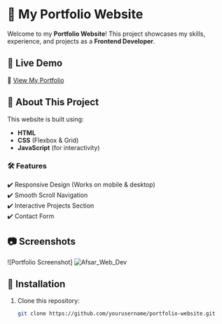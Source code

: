 # 🌟 My Portfolio Website  

Welcome to my **Portfolio Website**! This project showcases my skills, experience, and projects as a **Frontend Developer**.

## 🚀 Live Demo  
🔗 [View My Portfolio](https://your-portfolio-link.com)  

## 📌 About This Project  
This website is built using:  
- **HTML**  
- **CSS** (Flexbox & Grid)  
- **JavaScript** (for interactivity)  

### 🛠 Features  
✔️ Responsive Design (Works on mobile & desktop)  
✔️ Smooth Scroll Navigation  
✔️ Interactive Projects Section  
✔️ Contact Form  

## 📷 Screenshots  
![Portfolio Screenshot] ![Afsar_Web_Dev](https://github.com/user-attachments/assets/7f72796f-82e2-4f44-a65f-572bd09103d7)


## 📂 Installation  
1. Clone this repository:  
   ```bash
   git clone https://github.com/yourusername/portfolio-website.git
